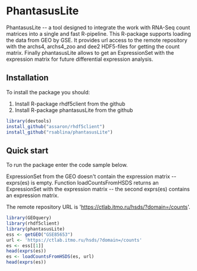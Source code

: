 # PhantasusLite

PhantasusLite -- a tool designed to integrate the work with RNA-Seq count matrices into a single and fast R-pipeline. This R-package supports loading the data from GEO by GSE. It provides url access to the remote repository with the archs4, archs4_zoo and dee2 HDF5-files for getting the count matrix. Finally phantasusLite allows to get an ExpressionSet with the expression matrix for future differential expression analysis.

## Installation

To install the package you should:

1.  Install R-package rhdf5client from the github
2.  Install R-package phantasusLite from the github

``` r
library(devtools)
install_github("assaron/rhdf5client")
install_github("rsablina/phantasusLite")
```

## Quick start

To run the package enter the code sample below.

ExpressionSet from the GEO doesn't contain the expression matrix -- exprs(es) is empty. Function loadCountsFromHSDS returns an ExpressionSet with the expression matrix -- the second exprs(es) contains an expression matrix.

The remote repository URL is '<https://ctlab.itmo.ru/hsds/?domain=/counts>'.

``` r
library(GEOquery)
library(rhdf5client)
library(phantasusLite)
ess <- getGEO("GSE85653")
url <- 'https://ctlab.itmo.ru/hsds/?domain=/counts'
es <- ess[[1]]
head(exprs(es))
es <- loadCountsFromHSDS(es, url)
head(exprs(es))
```
